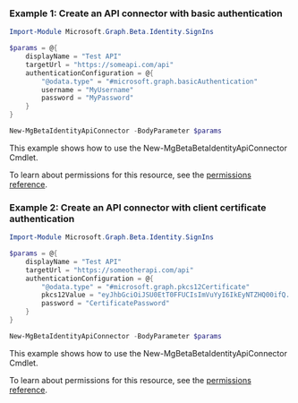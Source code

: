 ### Example 1: Create an API connector with basic authentication

```powershellImport-Module Microsoft.Graph.Beta.Identity.SignIns

$params = @{
	displayName = "Test API"
	targetUrl = "https://someapi.com/api"
	authenticationConfiguration = @{
		"@odata.type" = "#microsoft.graph.basicAuthentication"
		username = "MyUsername"
		password = "MyPassword"
	}
}

New-MgBetaIdentityApiConnector -BodyParameter $params
```
This example shows how to use the New-MgBetaBetaIdentityApiConnector Cmdlet.
To learn about permissions for this resource, see the [permissions reference](/graph/permissions-reference).

### Example 2: Create an API connector with client certificate authentication

```powershellImport-Module Microsoft.Graph.Beta.Identity.SignIns

$params = @{
	displayName = "Test API"
	targetUrl = "https://someotherapi.com/api"
	authenticationConfiguration = @{
		"@odata.type" = "#microsoft.graph.pkcs12Certificate"
		pkcs12Value = "eyJhbGciOiJSU0EtT0FFUCIsImVuYyI6IkEyNTZHQ00ifQ...kDJ04sJShkkgjL9Bm49plA"
		password = "CertificatePassword"
	}
}

New-MgBetaIdentityApiConnector -BodyParameter $params
```
This example shows how to use the New-MgBetaBetaIdentityApiConnector Cmdlet.
To learn about permissions for this resource, see the [permissions reference](/graph/permissions-reference).

